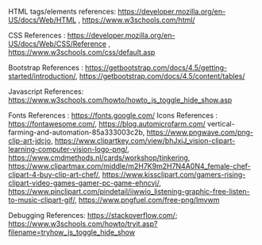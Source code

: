 HTML tags/elements references: https://developer.mozilla.org/en-US/docs/Web/HTML , https://www.w3schools.com/html/

CSS References :  https://developer.mozilla.org/en-US/docs/Web/CSS/Reference , https://www.w3schools.com/css/default.asp

Bootstrap References : https://getbootstrap.com/docs/4.5/getting-started/introduction/, https://getbootstrap.com/docs/4.5/content/tables/

Javascript References: https://www.w3schools.com/howto/howto_js_toggle_hide_show.asp

Fonts References : https://fonts.google.com/ 
Icons References : https://fontawesome.com/, https://blog.automicrofarm.com/
vertical-farming-and-automation-85a333003c2b, https://www.pngwave.com/png-clip-art-jdcjo, https://www.clipartkey.com/view/bhJxiJ_vision-clipart-learning-computer-vision-logo-png/, https://www.cmdmethods.nl/cards/workshop/tinkering, https://www.clipartmax.com/middle/m2H7K9m2H7N4A0N4_female-chef-clipart-4-buy-clip-art-chef/, https://www.kissclipart.com/gamers-rising-clipart-video-games-gamer-pc-game-ehncvj/, https://www.pinclipart.com/pindetail/iiwwio_listening-graphic-free-listen-to-music-clipart-gif/, https://www.pngfuel.com/free-png/lmvwm

Debugging References: https://stackoverflow.com/; https://www.w3schools.com/howto/tryit.asp?filename=tryhow_js_toggle_hide_show